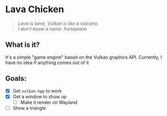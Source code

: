 # Lava Chicken
> *Lava is lame, Vulkan is like a volcano.*  
> *I don't know a name. Fortepiano*

## What is it?

It's a simple "game engine" based on the Vulkan graphics API.
Currently, I have no idea if anything comes out of it

## Goals:
- [x] Get `vulkan.hpp` to work
- [x] Get a window to show up
  - [ ] Make it render on Wayland
- [ ] Show a triangle